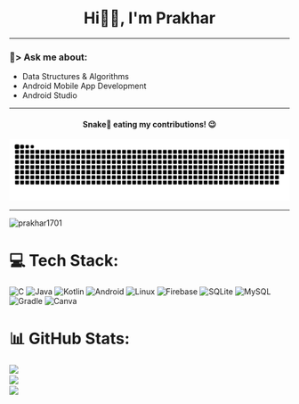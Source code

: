 <h1 align="center">Hi👋🏻, I'm Prakhar</h1>

---

<h3>🔴>&nbspAsk me about:</h3>

<ul>
<li>Data Structures & Algorithms</li>
<li>Android Mobile App Development</li>
<li>Android Studio</li>
</ul>

---

<h4 align="center">Snake🐍 eating my contributions! 😉</h4>

<p align="center">
<picture>
  <source media="(prefers-color-scheme: dark)" srcset="https://raw.githubusercontent.com/Prakhar1701/Prakhar1701/output/github-contribution-grid-snake-dark.svg">
  <source media="(prefers-color-scheme: light)" srcset="https://raw.githubusercontent.com/Prakhar1701/Prakhar1701/output/github-contribution-grid-snake.svg">
  <img alt="Sorry Something Went Wrong..." src="https://raw.githubusercontent.com/platane/platane/output/github-contribution-grid-snake.svg">
</picture>
</p>

---


<p align="left"> <img src="https://komarev.com/ghpvc/?username=prakhar1701&label=Profile%20views&color=0e75b6&style=flat" alt="prakhar1701" /> </p>

<!-- <p align="left"> <a href="https://github.com/ryo-ma/github-profile-trophy"><img src="https://github-profile-trophy.vercel.app/?username=prakhar1701" alt="prakhar1701" /></a> </p> -->


# 💻 Tech Stack:
![C](https://img.shields.io/badge/c-%2300599C.svg?style=for-the-badge&logo=c&logoColor=white)
![Java](https://img.shields.io/badge/Java-ED8B00?style=for-the-badge&logo=java&logoColor=white)
![Kotlin](https://img.shields.io/badge/kotlin-%230095D5.svg?style=for-the-badge&logo=kotlin&logoColor=white)
![Android](https://img.shields.io/badge/Android-3DDC84?style=for-the-badge&logo=android&logoColor=white)
![Linux](https://img.shields.io/badge/Linux-FCC624?style=for-the-badge&logo=linux&logoColor=black)
![Firebase](https://img.shields.io/badge/firebase-%23039BE5.svg?style=for-the-badge&logo=firebase)
![SQLite](https://img.shields.io/badge/sqlite-%2307405e.svg?style=for-the-badge&logo=sqlite&logoColor=white)
![MySQL](https://img.shields.io/badge/mysql-%2300f.svg?style=for-the-badge&logo=mysql&logoColor=white) 
![Gradle](https://img.shields.io/badge/Gradle-02303A.svg?style=for-the-badge&logo=Gradle&logoColor=white)
![Canva](https://img.shields.io/badge/Canva-%2300C4CC.svg?style=for-the-badge&logo=Canva&logoColor=white)

# 📊 GitHub Stats:
![](https://github-readme-stats.vercel.app/api?username=Prakhar1701&theme=blue-green&hide_border=false&include_all_commits=false&count_private=false)<br/>
![](https://github-readme-streak-stats.herokuapp.com/?user=Prakhar1701&theme=blue-green&hide_border=false)<br/>
![](https://github-readme-stats.vercel.app/api/top-langs/?username=Prakhar1701&theme=blue-green&hide_border=false&include_all_commits=false&count_private=false&layout=compact)
